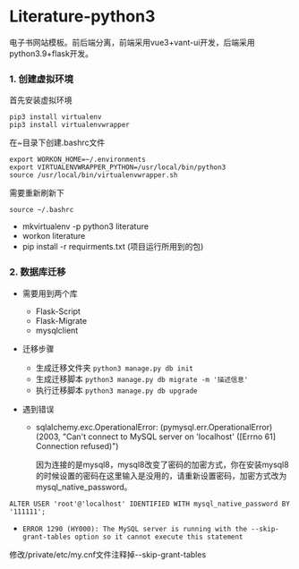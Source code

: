 # Literature-python3
电子书网站模板。前后端分离，前端采用vue3+vant-ui开发，后端采用python3.9+flask开发。


### 1. 创建虚拟环境

首先安装虚拟环境
```
pip3 install virtualenv
pip3 install virtualenvwrapper
```

在~目录下创建.bashrc文件
```
export WORKON_HOME=~/.environments
export VIRTUALENVWRAPPER_PYTHON=/usr/local/bin/python3
source /usr/local/bin/virtualenvwrapper.sh
```

需要重新刷新下
```
source ~/.bashrc
```

* mkvirtualenv -p python3 literature
* workon literature
* pip install -r requirments.txt  (项目运行所用到的包)


### 2. 数据库迁移

* 需要用到两个库
    * Flask-Script
    * Flask-Migrate
    * mysqlclient

* 迁移步骤
    * 生成迁移文件夹 `python3 manage.py db init`
    * 生成迁移脚本 `python3 manage.py db migrate -m '描述信息'`
    * 执行迁移脚本 `python3 manage.py db upgrade`
  
* 遇到错误

  * sqlalchemy.exc.OperationalError: (pymysql.err.OperationalError) (2003, "Can't connect to MySQL server on 'localhost' ([Errno 61] Connection refused)")

    因为连接的是mysql8，mysql8改变了密码的加密方式，你在安装mysql8的时候设置的密码在这里输入是没用的，请重新设置密码，加密方式改为mysql_native_password。
```
ALTER USER 'root'@'localhost' IDENTIFIED WITH mysql_native_password BY '111111';
```

  * `ERROR 1290 (HY000): The MySQL server is running with the --skip-grant-tables option so it cannot execute this statement`

修改/private/etc/my.cnf文件注释掉--skip-grant-tables
